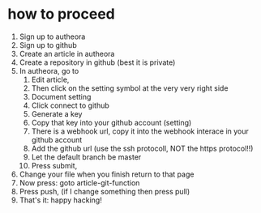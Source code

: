 
# how to proceed

1.  Sign up to autheora
2.  Sign up to github
3.  Create an article in autheora
4.  Create a repository in github (best it is private)
5.  In autheora, go to
    1.  Edit article,
    2.  Then click on the setting symbol at the very very right side
    3.  Document setting
    4.  Click connect to github
    5.  Generate a key
    6.  Copy that key into your github account (setting)
    7.  There is a webhook url, copy it  into the webhook interace in your github account
    8.  Add the github url (use the ssh protocoll, NOT the https protocol!!)
    9.  Let the default branch be master
    10. Press submit,
6.  Change your file when you finish return to that page
7.  Now press: goto article-git-function
8.  Press push, (if I change something then press pull)
9.  That's it: happy hacking!

